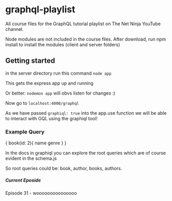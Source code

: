 # graphql-playlist
All course files for the GraphQL tutorial playlist on The Net Ninja YouTube channel.

Node modules are not included in the course files. After download, run npm install to install the modules (client and server folders)


## Getting started

in the server directory run this command `node app`

This gets the express app up and running 

Or better: `nodemon app` will obvs listen for changes :)

Now go to `localhost:4000/graphql`

As we have passed `graphiql: true` into the app.use function we will be able to interact with GQL using the graphiql tool!


### Example Query

{
	book(id: 2){
    name 
    genre
  }
}


In the docs in graphiql you can explore the root queries which are of course evident in the schema.js

So root queries could be: book, author, books, authors.


##### Current Eposide

Episode 31 - wooooooooooooooo
